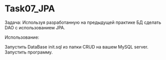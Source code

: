 Task07_JPA
===========

Задача:
Используя разработанную на предыдущей практике БД сделать DAO с использованием JPA.

Использование:

Запустить DataBase init.sql из папки CRUD на вашем MySQL server.
Запустить программу.
